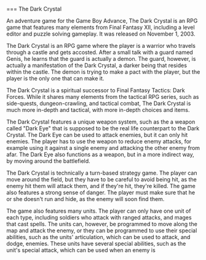 
===
The Dark Crystal

An adventure game for the Game Boy Advance, The Dark Crystal is an RPG game that features many elements from Final Fantasy XII, including a level editor and puzzle solving gameplay. It was released on November 1, 2003.

The Dark Crystal is an RPG game where the player is a warrior who travels through a castle and gets accosted. After a small talk with a guard named Genis, he learns that the guard is actually a demon. The guard, however, is actually a manifestation of the Dark Crystal, a darker being that resides within the castle. The demon is trying to make a pact with the player, but the player is the only one that can make it.

The Dark Crystal is a spiritual successor to Final Fantasy Tactics: Dark Forces. While it shares many elements from the tactical RPG series, such as side-quests, dungeon-crawling, and tactical combat, The Dark Crystal is much more in-depth and tactical, with more in-depth choices and items.

The Dark Crystal features a unique weapon system, such as the a weapon called "Dark Eye" that is supposed to be the real life counterpart to the Dark Crystal. The Dark Eye can be used to attack enemies, but it can only hit enemies. The player has to use the weapon to reduce enemy attacks, for example using it against a single enemy and attacking the other enemy from afar. The Dark Eye also functions as a weapon, but in a more indirect way, by moving around the battlefield.

The Dark Crystal is technically a turn-based strategy game. The player can move around the field, but they have to be careful to avoid being hit, as the enemy hit them will attack them, and if they're hit, they're killed. The game also features a strong sense of danger. The player must make sure that he or she doesn't run and hide, as the enemy will soon find them.

The game also features many units. The player can only have one unit of each type, including soldiers who attack with ranged attacks, and mages that cast spells. The units can, however, be programmed to move along the map and attack the enemy, or they can be programmed to use their special abilities, such as the units' articulation, which can be used to attack, and dodge, enemies. These units have several special abilities, such as the unit's special attack, which can be used when an enemy is
